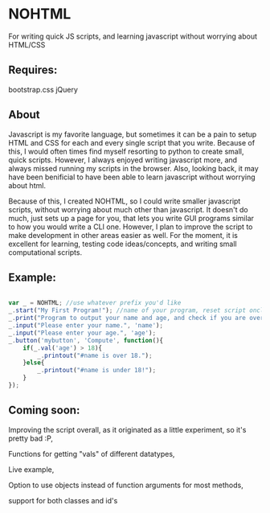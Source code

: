 NOHTML
======

For writing quick JS scripts, and learning javascript without worrying about HTML/CSS

Requires:
---------

bootstrap.css
jQuery

About
-----

Javascript is my favorite language, but sometimes it can be a pain to setup HTML and CSS for each and every single script that you write. Because
of this, I would often times find myself resorting to python to create small, quick scripts. However, I always enjoyed writing javascript more, and always missed running my scripts in the browser. Also, looking back, it may have been benificial to have been able to learn javascript without worrying about html.  


Because of this, I created NOHTML, so I could write smaller javascript scripts, without worrying about much other than javascript.
It doesn't do much, just sets up a page for you, that lets you write GUI programs similar to how you would write a CLI one. However, I plan to improve the script to make development in other areas easier as well. For the moment, it is excellent for learning, testing code ideas/concepts, and
writing small computational scripts.

Example:
--------

~~~javascript

var _ = NOHTML; //use whatever prefix you'd like
_.start("My First Program!"); //name of your program, reset script onclick
_.print("Program to output your name and age, and check if you are over 18.");
_.input("Please enter your name.", 'name');
_.input("Please enter your age.", 'age');
_.button('mybutton', 'Compute', function(){
	if(_.val('age') > 18){
		_.printout("#name is over 18.");
	}else{
		_.printout("#name is under 18!");
	}
});

~~~~

Coming soon:
------------

Improving the script overall, as it originated as a little experiment, so it's pretty bad :P,  

Functions for getting "vals" of different datatypes,  

Live example,  

Option to use objects instead of function arguments for most methods,  

support for both classes and id's  

